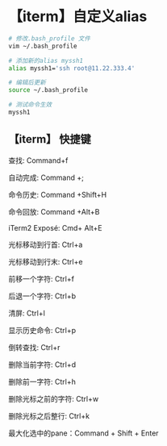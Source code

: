 # **【iterm】自定义alias**

```sh
# 修改.bash_profile 文件
vim ~/.bash_profile 

# 添加新的alias myssh1
alias myssh1='ssh root@11.22.333.4'

# 编辑后更新
source ~/.bash_profile 

# 测试命令生效
myssh1 

```



## **【iterm】 快捷键**

查找: Command+f

自动完成: Command +;

命令历史: Command +Shift+H

命令回放: Command +Alt+B

iTerm2 Exposé: Cmd+ Alt+E

光标移动到行首: Ctrl+a

光标移动到行末: Ctrl+e

前移一个字符: Ctrl+f

后退一个字符: Ctrl+b

清屏: Ctrl+l

显示历史命令: Ctrl+p

倒转查找: Ctrl+r

删除当前字符: Ctrl+d

删除前一字符: Ctrl+h

删除光标之前的字符: Ctrl+w

删除光标之后整行: Ctrl+k

最大化选中的pane：Command + Shift + Enter
